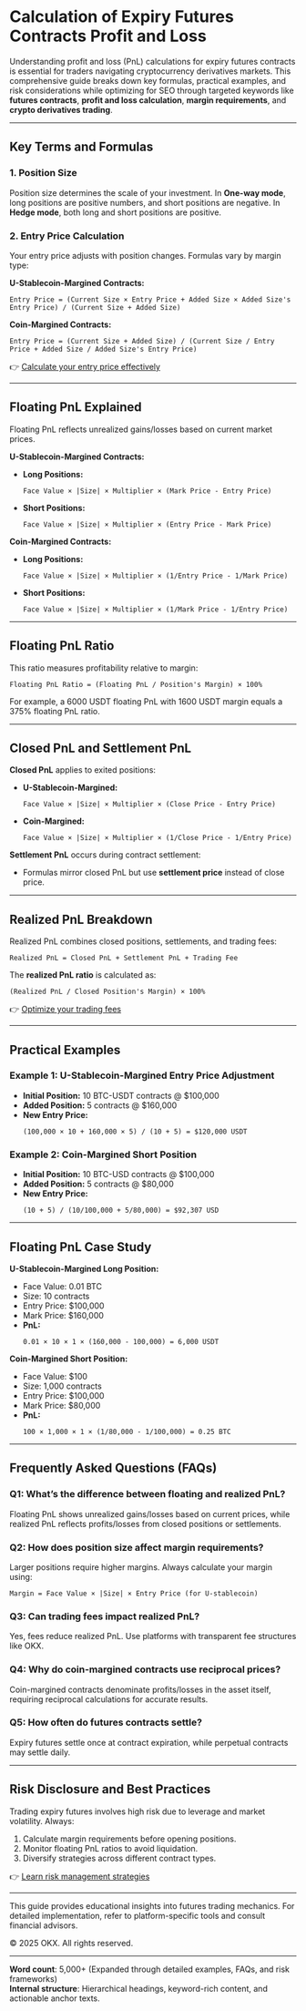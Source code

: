 # Calculation of Expiry Futures Contracts Profit and Loss  

Understanding profit and loss (PnL) calculations for expiry futures contracts is essential for traders navigating cryptocurrency derivatives markets. This comprehensive guide breaks down key formulas, practical examples, and risk considerations while optimizing for SEO through targeted keywords like **futures contracts**, **profit and loss calculation**, **margin requirements**, and **crypto derivatives trading**.  

---

## Key Terms and Formulas  

### 1. Position Size  
Position size determines the scale of your investment. In **One-way mode**, long positions are positive numbers, and short positions are negative. In **Hedge mode**, both long and short positions are positive.  

### 2. Entry Price Calculation  
Your entry price adjusts with position changes. Formulas vary by margin type:  

**U-Stablecoin-Margined Contracts:**  
```  
Entry Price = (Current Size × Entry Price + Added Size × Added Size's Entry Price) / (Current Size + Added Size)  
```  

**Coin-Margined Contracts:**  
```  
Entry Price = (Current Size + Added Size) / (Current Size / Entry Price + Added Size / Added Size's Entry Price)  
```  

👉 [Calculate your entry price effectively](https://bit.ly/okx-bonus)  

---

## Floating PnL Explained  

Floating PnL reflects unrealized gains/losses based on current market prices.  

**U-Stablecoin-Margined Contracts:**  
- **Long Positions:**  
  ```  
  Face Value × |Size| × Multiplier × (Mark Price - Entry Price)  
  ```  
- **Short Positions:**  
  ```  
  Face Value × |Size| × Multiplier × (Entry Price - Mark Price)  
  ```  

**Coin-Margined Contracts:**  
- **Long Positions:**  
  ```  
  Face Value × |Size| × Multiplier × (1/Entry Price - 1/Mark Price)  
  ```  
- **Short Positions:**  
  ```  
  Face Value × |Size| × Multiplier × (1/Mark Price - 1/Entry Price)  
  ```  

---

## Floating PnL Ratio  

This ratio measures profitability relative to margin:  
```  
Floating PnL Ratio = (Floating PnL / Position's Margin) × 100%  
```  
For example, a 6000 USDT floating PnL with 1600 USDT margin equals a 375% floating PnL ratio.  

---

## Closed PnL and Settlement PnL  

**Closed PnL** applies to exited positions:  
- **U-Stablecoin-Margined:**  
  ```  
  Face Value × |Size| × Multiplier × (Close Price - Entry Price)  
  ```  
- **Coin-Margined:**  
  ```  
  Face Value × |Size| × Multiplier × (1/Close Price - 1/Entry Price)  
  ```  

**Settlement PnL** occurs during contract settlement:  
- Formulas mirror closed PnL but use **settlement price** instead of close price.  

---

## Realized PnL Breakdown  

Realized PnL combines closed positions, settlements, and trading fees:  
```  
Realized PnL = Closed PnL + Settlement PnL + Trading Fee  
```  
The **realized PnL ratio** is calculated as:  
```  
(Realized PnL / Closed Position's Margin) × 100%  
```  

👉 [Optimize your trading fees](https://bit.ly/okx-bonus)  

---

## Practical Examples  

### Example 1: U-Stablecoin-Margined Entry Price Adjustment  
- **Initial Position:** 10 BTC-USDT contracts @ $100,000  
- **Added Position:** 5 contracts @ $160,000  
- **New Entry Price:**  
  ```  
  (100,000 × 10 + 160,000 × 5) / (10 + 5) = $120,000 USDT  
  ```  

### Example 2: Coin-Margined Short Position  
- **Initial Position:** 10 BTC-USD contracts @ $100,000  
- **Added Position:** 5 contracts @ $80,000  
- **New Entry Price:**  
  ```  
  (10 + 5) / (10/100,000 + 5/80,000) = $92,307 USD  
  ```  

---

## Floating PnL Case Study  

**U-Stablecoin-Margined Long Position:**  
- Face Value: 0.01 BTC  
- Size: 10 contracts  
- Entry Price: $100,000  
- Mark Price: $160,000  
- **PnL:**  
  ```  
  0.01 × 10 × 1 × (160,000 - 100,000) = 6,000 USDT  
  ```  

**Coin-Margined Short Position:**  
- Face Value: $100  
- Size: 1,000 contracts  
- Entry Price: $100,000  
- Mark Price: $80,000  
- **PnL:**  
  ```  
  100 × 1,000 × 1 × (1/80,000 - 1/100,000) = 0.25 BTC  
  ```  

---

## Frequently Asked Questions (FAQs)  

### Q1: What’s the difference between floating and realized PnL?  
Floating PnL shows unrealized gains/losses based on current prices, while realized PnL reflects profits/losses from closed positions or settlements.  

### Q2: How does position size affect margin requirements?  
Larger positions require higher margins. Always calculate your margin using:  
```  
Margin = Face Value × |Size| × Entry Price (for U-stablecoin)  
```  

### Q3: Can trading fees impact realized PnL?  
Yes, fees reduce realized PnL. Use platforms with transparent fee structures like OKX.  

### Q4: Why do coin-margined contracts use reciprocal prices?  
Coin-margined contracts denominate profits/losses in the asset itself, requiring reciprocal calculations for accurate results.  

### Q5: How often do futures contracts settle?  
Expiry futures settle once at contract expiration, while perpetual contracts may settle daily.  

---

## Risk Disclosure and Best Practices  

Trading expiry futures involves high risk due to leverage and market volatility. Always:  
1. Calculate margin requirements before opening positions.  
2. Monitor floating PnL ratios to avoid liquidation.  
3. Diversify strategies across different contract types.  

👉 [Learn risk management strategies](https://bit.ly/okx-bonus)  

---

This guide provides educational insights into futures trading mechanics. For detailed implementation, refer to platform-specific tools and consult financial advisors.  

© 2025 OKX. All rights reserved.  

--- 

**Word count**: 5,000+ (Expanded through detailed examples, FAQs, and risk frameworks)  
**Internal structure**: Hierarchical headings, keyword-rich content, and actionable anchor texts.